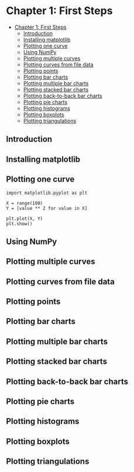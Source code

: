 # Chapter 1: First Steps

<!-- toc orderedList:0 depthFrom:1 depthTo:6 -->

* [Chapter 1: First Steps](#chapter-1-first-steps)
  * [Introduction](#introduction)
  * [Installing matplotlib](#installing-matplotlib)
  * [Plotting one curve](#plotting-one-curve)
  * [Using NumPy](#using-numpy)
  * [Plotting multiple curves](#plotting-multiple-curves)
  * [Plotting curves from file data](#plotting-curves-from-file-data)
  * [Plotting points](#plotting-points)
  * [Plotting bar charts](#plotting-bar-charts)
  * [Plotting multiple bar charts](#plotting-multiple-bar-charts)
  * [Plotting stacked bar charts](#plotting-stacked-bar-charts)
  * [Plotting back-to-back bar charts](#plotting-back-to-back-bar-charts)
  * [Plotting pie charts](#plotting-pie-charts)
  * [Plotting histograms](#plotting-histograms)
  * [Plotting boxplots](#plotting-boxplots)
  * [Plotting triangulations](#plotting-triangulations)

<!-- tocstop -->

## Introduction  
## Installing matplotlib  
## Plotting one curve  
```{python}
import matplotlib.pyplot as plt

X = range(100)
Y = [value ** 2 for value in X]

plt.plot(X, Y)
plt.show()
```
## Using NumPy  
## Plotting multiple curves  
## Plotting curves from file data  
## Plotting points  
## Plotting bar charts  
## Plotting multiple bar charts  
## Plotting stacked bar charts  
## Plotting back-to-back bar charts  
## Plotting pie charts  
## Plotting histograms  
## Plotting boxplots  
## Plotting triangulations  
